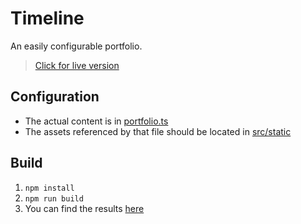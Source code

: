 # Timeline

An easily configurable portfolio.

> [Click for live version](https://schmelczer.dev)

## Configuration 
- The actual content is in [portfolio.ts](src/portfolio.ts)
- The assets referenced by that file should be located in [src/static](src/static)

## Build
1. `npm install`
2. `npm run build`
3. You can find the results [here](dist)
